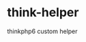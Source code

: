 <!--
 * @Author: zhlix
 * @Date: 2020-12-17 17:36:36
 * @LastEditTime: 2021-05-19 12:36:17
 * @LastEditors: zhlix <2689921152@qq.com>
 * @FilePath: /think-helper/README.md
-->
# think-helper
thinkphp6 custom helper

